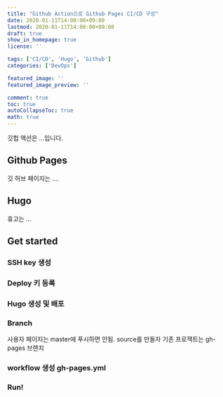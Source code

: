```yaml
---
title: "Github Action으로 Github Pages CI/CD 구성"
date: 2020-01-11T14:00:00+09:00
lastmod: 2020-01-11T14:00:00+09:00
draft: true
show_in_homepage: true
license: ''

tags: ['CI/CD', 'Hugo', 'Github']
categories: ['DevOps']

featured_image: ''
featured_image_preview: ''

comment: true
toc: true
autoCollapseToc: true
math: true
---
```

깃헙 액션은 ...입니다.

## Github Pages
깃 허브 페이지는 .... 

## Hugo
휴고는 ...

## Get started

### SSH key 생성

### Deploy 키 등록

### Hugo 생성 및 배포

### Branch
사용자 페이지는 master에 푸시하면 안됨. source를 만들자
기존 프로젝트는 gh-pages 브랜치

### workflow 생성 gh-pages.yml

### Run!

